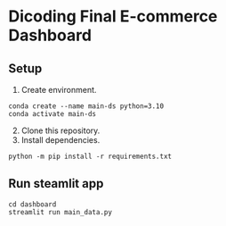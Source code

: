 # Dicoding Final E-commerce Dashboard

## Setup 
1. Create environment.
```
conda create --name main-ds python=3.10
conda activate main-ds 
```

2. Clone this repository.
3. Install dependencies. 
```
python -m pip install -r requirements.txt
```

## Run steamlit app
```
cd dashboard
streamlit run main_data.py
```
